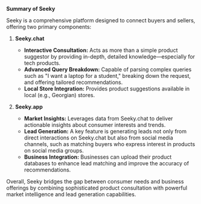 **Summary of Seeky**

Seeky is a comprehensive platform designed to connect buyers and sellers, offering two primary components:

1. **Seeky.chat**  
   - **Interactive Consultation:** Acts as more than a simple product suggestor by providing in-depth, detailed knowledge—especially for tech products.  
   - **Advanced Query Breakdown:** Capable of parsing complex queries such as "I want a laptop for a student," breaking down the request, and offering tailored recommendations.  
   - **Local Store Integration:** Provides product suggestions available in local (e.g., Georgian) stores.

2. **Seeky.app**  
   - **Market Insights:** Leverages data from Seeky.chat to deliver actionable insights about consumer interests and trends.  
   - **Lead Generation:** A key feature is generating leads not only from direct interactions on Seeky.chat but also from social media channels, such as matching buyers who express interest in products on social media groups.  
   - **Business Integration:** Businesses can upload their product databases to enhance lead matching and improve the accuracy of recommendations.

Overall, Seeky bridges the gap between consumer needs and business offerings by combining sophisticated product consultation with powerful market intelligence and lead generation capabilities.
